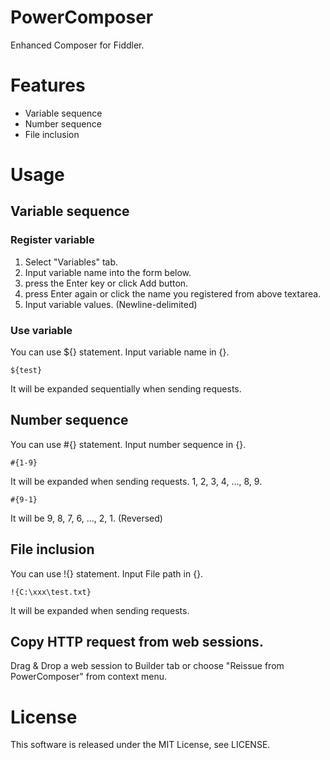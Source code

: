 # PowerComposer
Enhanced Composer for Fiddler.

# Features

- Variable sequence
- Number sequence
- File inclusion

# Usage

## Variable sequence

### Register variable

1. Select "Variables" tab.
2. Input variable name into the form below.
3. press the Enter key or click Add button.
4. press Enter again or click the name you registered from above textarea.
5. Input variable values. (Newline-delimited)

### Use variable

You can use ${} statement.
Input variable name in {}.

```
${test}
```

It will be expanded sequentially when sending requests.

## Number sequence

You can use #{} statement.
Input number sequence in {}.

```
#{1-9}
```

It will be expanded when sending requests. 1, 2, 3, 4, ..., 8, 9.

```
#{9-1}
```

It will be 9, 8, 7, 6, ..., 2, 1. (Reversed)

## File inclusion

You can use !{} statement.
Input File path in {}.

```
!{C:\xxx\test.txt}
```

It will be expanded when sending requests.

## Copy HTTP request from web sessions.

Drag & Drop a web session to Builder tab or choose "Reissue from PowerComposer" from context menu.

# License
This software is released under the MIT License, see LICENSE.
